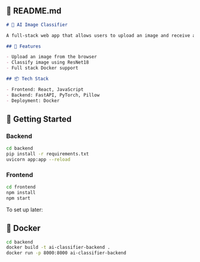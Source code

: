 ## 📝 README.md

```md
# 🧠 AI Image Classifier

A full-stack web app that allows users to upload an image and receive a prediction using a pretrained PyTorch model. Built with React (frontend) and FastAPI (backend).

## 🚀 Features

- Upload an image from the browser
- Classify image using ResNet18
- Full stack Docker support

## 📦 Tech Stack

- Frontend: React, JavaScript
- Backend: FastAPI, PyTorch, Pillow
- Deployment: Docker
```

## 🔧 Getting Started

### Backend

```bash
cd backend
pip install -r requirements.txt
uvicorn app:app --reload
```

### Frontend

```bash
cd frontend
npm install
npm start
```

To set up later:

## 🐳 Docker

```bash
cd backend
docker build -t ai-classifier-backend .
docker run -p 8000:8000 ai-classifier-backend


```
